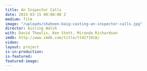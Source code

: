```yaml
---
title: An Inspector Calls
date: 2015-03-15 00:00:00 Z
medium: film
image: "/uploads/shaheen-baig-casting-an-inspector-calls.jpg"
director: Aisling Walsh
with: David Thewlis, Ken Stott, Miranda Richardson
imdb: http://www.imdb.com/title/tt4271918/
video: 
layout: project
is-in-production: 
is-featured: 
featured-image: 
---
```


